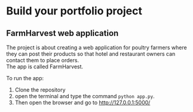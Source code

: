 # Build your portfolio project 
## FarmHarvest web application
The project is about creating a web application for poultry farmers where they can post their products so that hotel and restaurant owners can contact them to place orders.  
The app is called FarmHarvest.

To run the app:  
1. Clone the repository  
2. open the terminal and type the command `python app.py`.  
3. Then open the browser and go to http://127.0.0.1:5000/  
